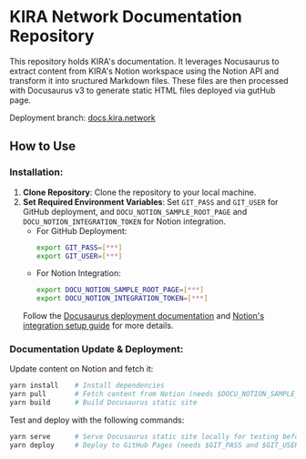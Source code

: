 # KIRA Network Documentation Repository

This repository holds KIRA's documentation. It leverages Nocusaurus to extract content from KIRA's Notion workspace using the Notion API and transform it into sructured Markdown files. These files are then processed with Docusaurus v3 to generate static HTML files deployed via gutHub page.

Deployment branch: [docs.kira.network](https://github.com/KiraCore/docs.kira.network/tree/docs.kira.network)

## How to Use

### Installation:

1. **Clone Repository**: Clone the repository to your local machine.
2. **Set Required Environment Variables**: Set `GIT_PASS` and `GIT_USER` for GitHub deployment, and `DOCU_NOTION_SAMPLE_ROOT_PAGE` and `DOCU_NOTION_INTEGRATION_TOKEN` for Notion integration.
   - For GitHub Deployment:
     ```bash
     export GIT_PASS=[***]
     export GIT_USER=[***]
     ```
   - For Notion Integration:
     ```bash
     export DOCU_NOTION_SAMPLE_ROOT_PAGE=[***]
     export DOCU_NOTION_INTEGRATION_TOKEN=[***]
     ```
   Follow the [Docusaurus deployment documentation](https://docusaurus.io/docs/deployment#environment-settings) and [Notion's integration setup guide](https://developers.notion.com/docs/create-a-notion-integration#give-your-integration-page-permissions) for more details.

### Documentation Update & Deployment:

Update content on Notion and fetch it: 

```bash
yarn install    # Install dependencies
yarn pull       # Fetch content from Notion (needs $DOCU_NOTION_SAMPLE_ROOT_PAGE and $DOCU_NOTION_INTEGRATION_TOKEN )
yarn build      # Build Docusaurus static site
```

Test and deploy with the following commands:

```bash
yarn serve      # Serve Docusaurus static site locally for testing before production deployment
yarn deploy     # Deploy to GitHub Pages (needs $GIT_PASS and $GIT_USER)
```